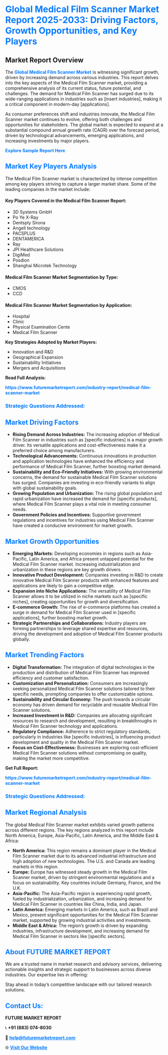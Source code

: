 <h1 style="color: #007BFF;">Global Medical Film Scanner Market Report 2025-2033: Driving Factors, Growth Opportunities, and Key Players</h1>

<section id="overview">
<h2>Market Report Overview</h2>
<p>The <a href="https://www.futuremarketreport.com/industry-report/medical-film-scanner-market" style="color: #007BFF; text-decoration: none;"><strong>Global Medical Film Scanner Market</strong></a> is witnessing significant growth, driven by increasing demand across various industries. This report delves into the key aspects of the Medical Film Scanner market, providing a comprehensive analysis of its current status, future potential, and challenges. The demand for Medical Film Scanner has surged due to its wide-ranging applications in industries such as [insert industries], making it a critical component in modern-day [applications].</p>
<p>As consumer preferences shift and industries innovate, the Medical Film Scanner market continues to evolve, offering both challenges and opportunities for stakeholders. The global market is expected to expand at a substantial compound annual growth rate (CAGR) over the forecast period, driven by technological advancements, emerging applications, and increasing investments by major players.</p>
</section>

<section id="overview">
<p><a href="https://www.futuremarketreport.com/request-sample/reportId=124959" style="color: #007BFF; text-decoration: none;"><strong>Explore Sample Report Here</strong></a></p>
</section>

<section id="key-players">
<h2 style="color: #007BFF;">Market Key Players Analysis</h2>
<p>The Medical Film Scanner market is characterized by intense competition among key players striving to capture a larger market share. Some of the leading companies in the market include:</p>
<h4>Key Players Covered in the Medical Film Scanner Report:</h4>
<ul><li>3D Systems GmbH</li><li>Po Ye X-Ray</li><li>Dentsply Sirona</li><li>Angell technology</li><li>PACSPLUS</li><li>DENTAMERICA</li><li>Ray</li><li>JPI Healthcare Solutions</li><li>DigiMed</li><li>Posdion</li><li>Shanghai Microtek Technology</li></ul>
<h4>Medical Film Scanner Market Segmentation by Type:</h4>
<ul><li>CMOS</li><li>CCD</li></ul>

<h4>Medical Film Scanner Market Segmentation by Application:</h4>
<ul><li>Hospital</li><li>Clinic</li><li>Physical Examination Cente</li><li>Medical Film Scanner</li></ul>
<p><strong>Key Strategies Adopted by Market Players:</strong></p>
<ul>
<li>Innovation and R&D</li>
<li>Geographical Expansion</li>
<li>Sustainability Initiatives</li>
<li>Mergers and Acquisitions</li>
</ul>
</section>

<section>
<p><strong>Read Full Analysis: </strong></p><a href="https://www.futuremarketreport.com/industry-report/medical-film-scanner-market" style="color: #007BFF; text-decoration: none;"><strong>https://www.futuremarketreport.com/industry-report/medical-film-scanner-market</strong></a>
<h3 style="color: #007BFF;">Strategic Questions Addressed:</h3>
</section>

<section id="driving-factors">
<h2 style="color: #007BFF;">Market Driving Factors</h2>
<ul>
<li><strong>Rising Demand Across Industries:</strong> The increasing adoption of Medical Film Scanner in industries such as [specific industries] is a major growth driver. Its versatile applications and cost-effectiveness make it a preferred choice among manufacturers.</li>
<li><strong>Technological Advancements:</strong> Continuous innovations in production and application technologies have enhanced the efficiency and performance of Medical Film Scanner, further boosting market demand.</li>
<li><strong>Sustainability and Eco-Friendly Initiatives:</strong> With growing environmental concerns, the demand for sustainable Medical Film Scanner solutions has surged. Companies are investing in eco-friendly variants to align with global sustainability goals.</li>
<li><strong>Growing Population and Urbanization:</strong> The rising global population and rapid urbanization have increased the demand for [specific products], where Medical Film Scanner plays a vital role in meeting consumer needs.</li>
<li><strong>Government Policies and Incentives:</strong> Supportive government regulations and incentives for industries using Medical Film Scanner have created a conducive environment for market growth.</li>
</ul>
</section>

<section id="growth-opportunities">
<h2 style="color: #007BFF;">Market Growth Opportunities</h2>
<ul>
<li><strong>Emerging Markets:</strong> Developing economies in regions such as Asia-Pacific, Latin America, and Africa present untapped potential for the Medical Film Scanner market. Increasing industrialization and urbanization in these regions are key growth drivers.</li>
<li><strong>Innovative Product Development:</strong> Companies investing in R&D to create innovative Medical Film Scanner products with enhanced features and applications are likely to gain a competitive edge.</li>
<li><strong>Expansion into Niche Applications:</strong> The versatility of Medical Film Scanner allows it to be utilized in niche markets such as [specific niches], creating opportunities for growth and diversification.</li>
<li><strong>E-commerce Growth:</strong> The rise of e-commerce platforms has created a surge in demand for Medical Film Scanner used in [specific applications], further boosting market growth.</li>
<li><strong>Strategic Partnerships and Collaborations:</strong> Industry players are forming partnerships to leverage shared expertise and resources, driving the development and adoption of Medical Film Scanner products globally.</li>
</ul>
</section>

<section id="trending-factors">
<h2 style="color: #007BFF;">Market Trending Factors</h2>
<ul>
<li><strong>Digital Transformation:</strong> The integration of digital technologies in the production and distribution of Medical Film Scanner has improved efficiency and customer satisfaction.</li>
<li><strong>Customization and Personalization:</strong> Consumers are increasingly seeking personalized Medical Film Scanner solutions tailored to their specific needs, prompting companies to offer customizable options.</li>
<li><strong>Sustainability and Circular Economy:</strong> The push towards a circular economy has driven demand for recyclable and reusable Medical Film Scanner solutions.</li>
<li><strong>Increased Investment in R&D:</strong> Companies are allocating significant resources to research and development, resulting in breakthroughs in Medical Film Scanner technology and applications.</li>
<li><strong>Regulatory Compliance:</strong> Adherence to strict regulatory standards, particularly in industries like [specific industries], is influencing product development and quality in the Medical Film Scanner market.</li>
<li><strong>Focus on Cost-Effectiveness:</strong> Businesses are exploring cost-efficient Medical Film Scanner solutions without compromising on quality, making the market more competitive.</li>
</ul>
</section>

<section>
<p><strong>Get Full Report: </strong></p><a href="https://www.futuremarketreport.com/industry-report/medical-film-scanner-market" style="color: #007BFF; text-decoration: none;"><strong>https://www.futuremarketreport.com/industry-report/medical-film-scanner-market</strong></a>
<h3 style="color: #007BFF;">Strategic Questions Addressed:</h3>
</section>


<section id="regional-analysis">
<h2 style="color: #007BFF;">Market Regional Analysis</h2>
<p>The global Medical Film Scanner market exhibits varied growth patterns across different regions. The key regions analyzed in this report include North America, Europe, Asia-Pacific, Latin America, and the Middle East & Africa:</p>
<ul>
<li><strong>North America:</strong> This region remains a dominant player in the Medical Film Scanner market due to its advanced industrial infrastructure and high adoption of new technologies. The U.S. and Canada are leading markets in this region.</li>
<li><strong>Europe:</strong> Europe has witnessed steady growth in the Medical Film Scanner market, driven by stringent environmental regulations and a focus on sustainability. Key countries include Germany, France, and the U.K.</li>
<li><strong>Asia-Pacific:</strong> The Asia-Pacific region is experiencing rapid growth, fueled by industrialization, urbanization, and increasing demand for Medical Film Scanner in countries like China, India, and Japan.</li>
<li><strong>Latin America:</strong> Emerging markets in Latin America, such as Brazil and Mexico, present significant opportunities for the Medical Film Scanner market, supported by growing industrial activities and investments.</li>
<li><strong>Middle East & Africa:</strong> The region’s growth is driven by expanding industries, infrastructure development, and increasing demand for Medical Film Scanner in sectors like [specific sectors].</li>
</ul>
</section>

<footer>
<h2 style="color: #007BFF;">About FUTURE MARKET REPORT</h2>
<p>We are a trusted name in market research and advisory services, delivering actionable insights and strategic support to businesses across diverse industries. Our expertise lies in offering:</p>

<p>Stay ahead in today’s competitive landscape with our tailored research solutions.</p>

<h2 style="color: #007BFF;">Contact Us:</h2>
<p><strong>FUTURE MARKET REPORT</strong></p>
<p>📞 <strong>+91 (883) 074-8030</strong></p>
<p>📧 <strong><a href="mailto:help@futuremarketreport.com" style="color: #007BFF;">help@futuremarketreport.com</a></strong></p>
<p>🌐 <strong><a href="https://www.futuremarketreport.com/" style="color: #007BFF;">Visit Our Website</a></strong></p>
</footer>